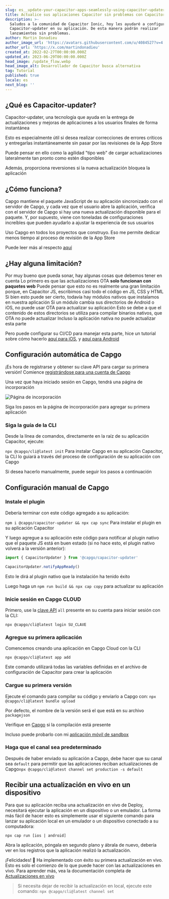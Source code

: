 ```yaml
---
slug: es__update-your-capacitor-apps-seamlessly-using-capacitor-updater
title: Actualice sus aplicaciones Capacitor sin problemas con Capacitor-updater
description: >-
  Saludos a la comunidad de Capacitor Ionic, hoy les ayudaré a configurar
  Capacitor-updater en su aplicación. De esta manera podrán realizar
  lanzamientos sin problemas.
author: Martin Donadieu
author_image_url: 'https://avatars.githubusercontent.com/u/4084527?v=4'
author_url: 'https://x.com/martindonadieu'
created_at: 2022-02-27T00:00:00.000Z
updated_at: 2023-06-29T00:00:00.000Z
head_image: /update_flow.webp
head_image_alt: Desarrollador de Capacitor busca alternativa
tag: Tutorial
published: true
locale: es
next_blog: ''
---
```


## ¿Qué es Capacitor-updater?

Capacitor-updater, una tecnología que ayuda en la entrega de actualizaciones y mejoras de aplicaciones a los usuarios finales de forma instantánea

Esto es especialmente útil si desea realizar correcciones de errores críticos y entregarlas instantáneamente sin pasar por las revisiones de la App Store

Puede pensar en ello como la agilidad "tipo web" de cargar actualizaciones lateralmente tan pronto como estén disponibles

Además, proporciona reversiones si la nueva actualización bloquea la aplicación

## ¿Cómo funciona?

Capgo mantiene el paquete JavaScript de su aplicación sincronizado con el servidor de Capgo, y cada vez que el usuario abre la aplicación, verifica con el servidor de Capgo si hay una nueva actualización disponible para el paquete. Y, por supuesto, viene con toneladas de configuraciones increíbles que pueden ayudarlo a ajustar la experiencia de sus usuarios

Uso Capgo en todos los proyectos que construyo. Eso me permite dedicar menos tiempo al proceso de revisión de la App Store

Puede leer más al respecto [aquí](https://capgoapp/)

## ¿Hay alguna limitación?

Por muy bueno que pueda sonar, hay algunas cosas que debemos tener en cuenta
Lo primero es que las actualizaciones OTA __solo funcionan con paquetes web__
Puede pensar que esto no es realmente una gran limitación porque, en Capacitor JS, escribimos casi todo el código en JS, CSS y HTML
Si bien esto puede ser cierto, todavía hay módulos nativos que instalamos en nuestra aplicación
Si un módulo cambia sus directorios de Android o iOS, no puede usar OTA para actualizar su aplicación
Esto se debe a que el contenido de estos directorios se utiliza para compilar binarios nativos, que OTA no puede actualizar
Incluso la aplicación nativa no puede actualizar esta parte

Pero puede configurar su CI/CD para manejar esta parte, hice un tutorial sobre cómo hacerlo [aquí para iOS](https://capgoapp/blog/automatic-capacitor-ios-build-github-action/), y [aquí para Android](https://capgoapp/blog/automatic-capacitor-android-build-github-action/)

## Configuración automática de Capgo

¡Es hora de registrarse y obtener su clave API para cargar su primera versión! Comience [registrándose para una cuenta de Capgo](/register/)

Una vez que haya iniciado sesión en Capgo, tendrá una página de incorporación

![Página de incorporación](/onboarding_1_newwebp)

Siga los pasos en la página de incorporación para agregar su primera aplicación

### Siga la guía de la CLI

Desde la línea de comandos, directamente en la raíz de su aplicación Capacitor, ejecute:

`npx @capgo/cli@latest init`
Para instalar Capgo en su aplicación Capacitor, la CLI lo guiará a través del proceso de configuración de su aplicación con Capgo

Si desea hacerlo manualmente, puede seguir los pasos a continuación

## Configuración manual de Capgo

### Instale el plugin

Debería terminar con este código agregado a su aplicación:

`npm i @capgo/capacitor-updater && npx cap sync`
Para instalar el plugin en su aplicación Capacitor

Y luego agregue a su aplicación este código para notificar al plugin nativo que el paquete JS está en buen estado (si no hace esto, el plugin nativo volverá a la versión anterior):

```js
import { CapacitorUpdater } from '@capgo/capacitor-updater'

CapacitorUpdater.notifyAppReady()
```

Esto le dirá al plugin nativo que la instalación ha tenido éxito

Luego haga un `npm run build && npx cap copy` para actualizar su aplicación

### Inicie sesión en Capgo CLOUD

Primero, use la [clave API](https://webcapgoapp/dashboard/apikeys/) `all` presente en su cuenta para iniciar sesión con la CLI:

`npx @capgo/cli@latest login SU_CLAVE`

### Agregue su primera aplicación

Comencemos creando una aplicación en Capgo Cloud con la CLI

`npx @capgo/cli@latest app add`

Este comando utilizará todas las variables definidas en el archivo de configuración de Capacitor para crear la aplicación

### Cargue su primera versión

Ejecute el comando para compilar su código y enviarlo a Capgo con:
`npx @capgo/cli@latest bundle upload`

Por defecto, el nombre de la versión será el que está en su archivo `packagejson`

Verifique en [Capgo](https://webcapgoapp/) si la compilación está presente

Incluso puede probarlo con mi [aplicación móvil de sandbox](https://capgoapp/app_mobile/)

### Haga que el canal sea predeterminado

Después de haber enviado su aplicación a Capgo, debe hacer que su canal sea `default` para permitir que las aplicaciones reciban actualizaciones de Capgo`npx @capgo/cli@latest channel set production -s default`

## Recibir una actualización en vivo en un dispositivo

Para que su aplicación reciba una actualización en vivo de Deploy, necesitará ejecutar la aplicación en un dispositivo o un emulador. La forma más fácil de hacer esto es simplemente usar el siguiente comando para lanzar su aplicación local en un emulador o un dispositivo conectado a su computadora:

    npx cap run [ios | android]

Abra la aplicación, póngala en segundo plano y ábrala de nuevo, debería ver en los registros que la aplicación realizó la actualización.

¡Felicidades! 🎉 Ha implementado con éxito su primera actualización en vivo. Esto es solo el comienzo de lo que puede hacer con las actualizaciones en vivo. Para aprender más, vea la documentación completa de [Actualizaciones en vivo](/docs/plugin/cloud-mode/getting-started/)

> Si necesita dejar de recibir la actualización en local, ejecute este comando:
`npx @capgo/cli@latest channel set`